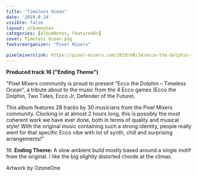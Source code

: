 ```yaml
---
title: "Timeless Ocean"
date: '2019-8-24'
visible: false
layout: albumnotes
categories: [AlbumNotes, FeaturedOn]
cover: Timeless Ocean.png
featureorganizer: "Pixel Mixers"

pixelmixerslink: https://pixel-mixers.com/2019/08/24/ecco-the-dolphin-timeless-ocean-tribute-album/
---
```

**Produced track 16 ("Ending Theme")**

"Pixel Mixers community is proud to present “Ecco the Dolphin – Timeless Ocean“, a tribute about to the music from the 4 Ecco games (Ecco the Dolphin, Two Tides, Ecco Jr, Defender of the Future).

This album features 28 tracks by 30 musicians from the Pixel Mixers community.
Clocking in at almost 2 hours long, this is possibly the most coherent work we have ever done, both in terms of quality and musical style!
With the original music containing such a strong identity, people really went for that specific Ecco vibe with lot of synth, chill and surprising arrangements!"

16\. **Ending Theme:** A slow ambient build mostly based around a single motif from the original. I like the big slightly distorted chords at the climax.

Artwork by OzoneOne
